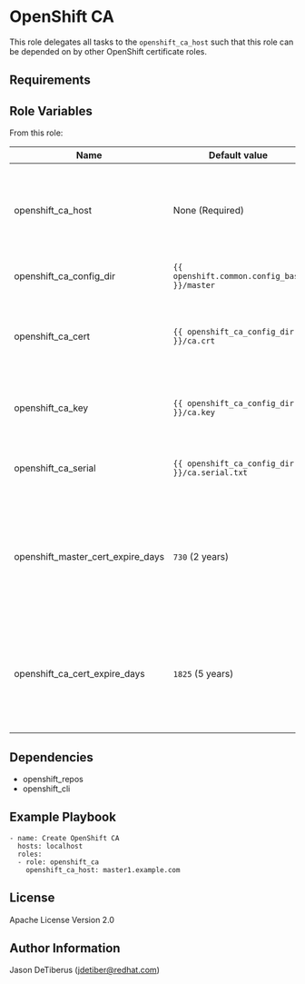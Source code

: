OpenShift CA
============

This role delegates all tasks to the `openshift_ca_host` such that this role can be depended on by other OpenShift certificate roles.

Requirements
------------

Role Variables
--------------

From this role:

| Name                    | Default value                                 | Description                                                                 |
|-------------------------|-----------------------------------------------|-----------------------------------------------------------------------------|
| openshift_ca_host       | None (Required)                               | The hostname of the system where the OpenShift CA will be created.          |
| openshift_ca_config_dir | `{{ openshift.common.config_base }}/master`   | CA certificate directory.                                                   |
| openshift_ca_cert       | `{{ openshift_ca_config_dir }}/ca.crt`        | CA certificate path including CA certificate filename.                      |
| openshift_ca_key        | `{{ openshift_ca_config_dir }}/ca.key`        | CA key path including CA key filename.                                      |
| openshift_ca_serial     | `{{ openshift_ca_config_dir }}/ca.serial.txt` | CA serial path including CA serial filename.                                |
| openshift_master_cert_expire_days | `730` (2 years)                     | Validity of the certificates in days. Works only with OpenShift version 1.5 (3.5) and later. |
| openshift_ca_cert_expire_days     | `1825` (5 years)                    | Validity of the CA certificates in days. Works only with OpenShift version 1.5 (3.5) and later. |

Dependencies
------------

* openshift_repos
* openshift_cli

Example Playbook
----------------

```
- name: Create OpenShift CA
  hosts: localhost
  roles:
  - role: openshift_ca
    openshift_ca_host: master1.example.com
```

License
-------

Apache License Version 2.0

Author Information
------------------

Jason DeTiberus (jdetiber@redhat.com)
